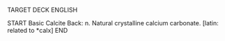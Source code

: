 TARGET DECK
ENGLISH

START
Basic
Calcite
Back: n. Natural crystalline calcium carbonate. [latin: related to *calx]
END
